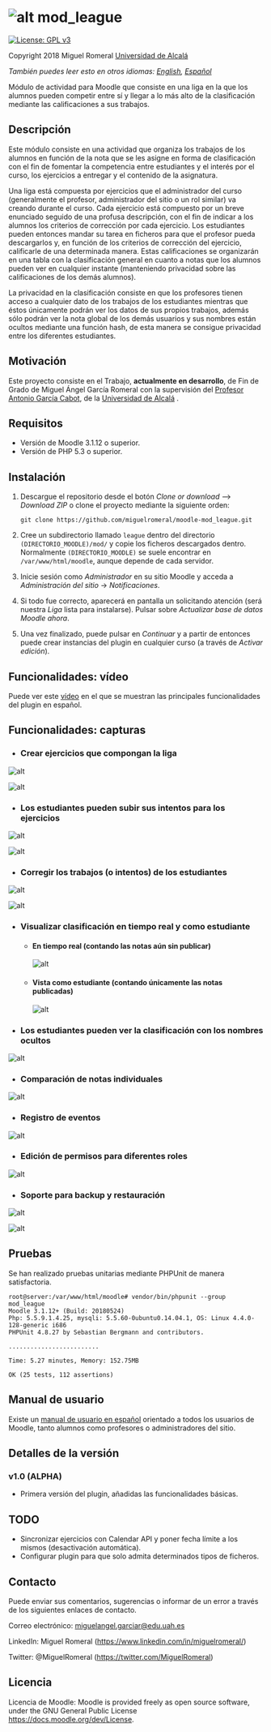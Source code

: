 
# ![alt](pix/mod_league.svg) mod_league

[![License: GPL v3](https://img.shields.io/badge/License-GPL%20v3-blue.svg)](https://www.gnu.org/licenses/gpl-3.0)

Copyright 2018 Miguel Romeral [Universidad de Alcalá](https://www.uah.es)

*También puedes leer esto en otros idiomas: [English](README.md), [Español](README.es.md)*

Módulo de actividad para Moodle que consiste en una liga en la que los alumnos pueden competir entre sí y llegar a lo más alto de la clasificación mediante las calificaciones a sus trabajos.

## Descripción

Este módulo consiste en una actividad que organiza los trabajos de los alumnos en función de la nota que se les asigne en forma de clasificación con el fin de fomentar la competencia entre estudiantes y el interés por el curso, los ejercicios a entregar y el contenido de la asignatura.

Una liga está compuesta por ejercicios que el administrador del curso (generalmente el profesor, administrador del sitio o un rol similar) va creando durante el curso.
Cada ejercicio está compuesto por un breve enunciado seguido de una profusa descripción, con el fin de indicar a los alumnos los criterios de corrección por cada ejercicio.
Los estudiantes pueden entonces mandar su tarea en ficheros para que el profesor pueda descargarlos y, en función de los criterios de corrección del ejercicio, calificarle de una determinada manera. Estas calificaciones se organizarán en una tabla con la clasificación general en cuanto a notas que los alumnos pueden ver en cualquier instante (manteniendo privacidad sobre las calificaciones de los demás alumnos).

La privacidad en la clasificación consiste en que los profesores tienen acceso a cualquier dato de los trabajos de los estudiantes mientras que éstos únicamente podrán ver los datos de sus propios trabajos, además sólo podrán ver la nota global de los demás usuarios y sus nombres están ocultos mediante una función hash, de esta manera se consigue privacidad entre los diferentes estudiantes.

## Motivación

Este proyecto consiste en el Trabajo, **actualmente en desarrollo**, de Fin de Grado de Miguel Ángel García Romeral con la supervisión del [Profesor Antonio García Cabot](https://www.uah.es/es/estudios/profesor/Antonio-Garcia-Cabot/), de la [Universidad de Alcalá](https://www.uah.es) .

## Requisitos

* Versión de Moodle 3.1.12 o superior.
* Versión de PHP 5.3 o superior.

## Instalación

1. Descargue el repositorio desde el botón *Clone or download* --> *Download ZIP* o clone el proyecto mediante la siguiente orden:

    ```
    git clone https://github.com/miguelromeral/moodle-mod_league.git
    ```

2. Cree un subdirectorio llamado ```league``` dentro del directorio ```(DIRECTORIO_MOODLE)/mod/``` y copie los ficheros descargados dentro. Normalmente ```(DIRECTORIO_MOODLE)``` se suele encontrar en ```/var/www/html/moodle```, aunque depende de cada servidor.

3. Inicie sesión como *Administrador* en su sitio Moodle y acceda a *Administración del sitio* -> *Notificaciones*.

4. Si todo fue correcto, aparecerá en pantalla un solicitando atención (será nuestra *Liga* lista para instalarse). Pulsar sobre *Actualizar base de datos Moodle ahora*.

5. Una vez finalizado, puede pulsar en *Continuar* y a partir de entonces puede crear instancias del plugin en cualquier curso (a través de *Activar edición*).

## Funcionalidades: vídeo

Puede ver este [vídeo](https://vimeo.com/289471436) en el que se muestran las principales funcionalidades del plugin en español.

## Funcionalidades: capturas

* ### Crear ejercicios que compongan la liga

![alt](screenshots/es/panel_control_profesor.png)

![alt](screenshots/es/crear_ejercicio.png)

* ### Los estudiantes pueden subir sus intentos para los ejercicios

![alt](screenshots/es/panel_control_alumno.png)

![alt](screenshots/es/subir_ejercicio.png)

* ### Corregir los trabajos (o intentos) de los estudiantes

![alt](screenshots/es/corregir_ejercicio.png)

![alt](screenshots/es/corregir_intento.png)

* ### Visualizar clasificación en tiempo real y como estudiante

    * #### En tiempo real (contando las notas aún sin publicar)

       ![alt](screenshots/es/clasificacion_profesor.png)

    * #### Vista como estudiante (contando únicamente las notas publicadas)

       ![alt](screenshots/es/clasificacion_profesor_estudiante.png)

* ### Los estudiantes pueden ver la clasificación con los nombres ocultos

![alt](screenshots/es/clasificacion_estudiante.png)

* ### Comparación de notas individuales

![alt](screenshots/es/comparacion_notas.png)

* ### Registro de eventos

![alt](screenshots/es/registros.png)

* ### Edición de permisos para diferentes roles

![alt](screenshots/es/capabilities.png)

* ### Soporte para backup y restauración

![alt](screenshots/es/backup.png)

![alt](screenshots/es/restauracion.png)


## Pruebas

Se han realizado pruebas unitarias mediante PHPUnit de manera satisfactoria.

    root@server:/var/www/html/moodle# vendor/bin/phpunit --group mod_league
    Moodle 3.1.12+ (Build: 20180524)
    Php: 5.5.9.1.4.25, mysqli: 5.5.60-0ubuntu0.14.04.1, OS: Linux 4.4.0-128-generic i686
    PHPUnit 4.8.27 by Sebastian Bergmann and contributors.

    .........................

    Time: 5.27 minutes, Memory: 152.75MB

    OK (25 tests, 112 assertions)

## Manual de usuario

Existe un [manual de usuario en español](manuals/es.pdf) orientado a todos los usuarios de Moodle, tanto alumnos como profesores o administradores del sitio.

## Detalles de la versión

### v1.0 (ALPHA)

* Primera versión del plugin, añadidas las funcionalidades básicas.

## TODO

* Sincronizar ejercicios con Calendar API y poner fecha límite a los mismos (desactivación automática).
* Configurar plugin para que solo admita determinados tipos de ficheros.

## Contacto

Puede enviar sus comentarios, sugerencias o informar de un error a través de los siguientes enlaces de contacto.

Correo electrónico: miguelangel.garciar@edu.uah.es

LinkedIn: Miguel Romeral (https://www.linkedin.com/in/miguelromeral/)

Twitter: @MiguelRomeral (https://twitter.com/MiguelRomeral)

## Licencia

Licencia de Moodle: Moodle is provided freely as open source software, under the GNU General Public License <https://docs.moodle.org/dev/License>.